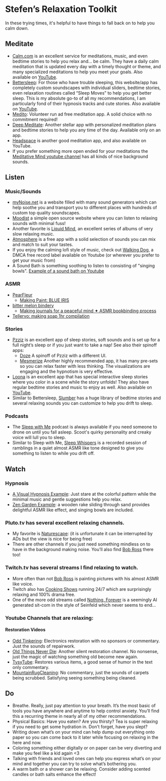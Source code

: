 ﻿# Stefen’s Relaxation Toolkit

In these trying times, it's helpful to have things to fall back on to help you calm down.

## Meditate

- [Calm.com](https://www.calm.com) is an excellent service for meditations, music, and even bedtime stories to help you relax and… be calm. They have a daily calm meditation that is updated every day with a timely thought or theme, and many specialized meditations to help you meet your goals. Also available on [YouTube](https://www.youtube.com/user/calmdotcom).
- [Bettersleep](http://bettersleep.com/): For those who have trouble sleeping, this website/app has completely custom soundscapes with individual sliders, bedtime stories, even relaxation routines called “Sleep Moves” to help you get better sleep. This is my absolute go-to of all my recommendations, I am particularly fond of their hypnosis tracks and cute stories. Also available on [YouTube](https://www.youtube.com/user/utopiansounds).
- [Medito](https://meditofoundation.org/medito-app): Volunteer run ad free meditation app. A solid choice with no commitment required!
- [Deep Meditate](https://deepmeditate.com): Another stellar app with personalized meditation plans and bedtime stories to help you any time of the day. Available only on an app.
- [Headspace](https://www.headspace.com) is another good meditation app, and also available on YouTube.
- If you prefer something more open ended for your meditations the [Meditative Mind youtube channel](https://www.youtube.com/c/TheMeditativeMind) has all kinds of nice background sounds.

## Listen

### Music/Sounds

- [myNoise.net](http://mynoise.net/) is a website filled with many sound generators which can help soothe you and transport you to different places with hundreds of custom top quality soundscapes.
- [Moodist](https://moodist.app/) a simple open source website where you can listen to relaxing sounds with minimal fuss!
- Another favorite is [Liquid Mind](https://www.youtube.com/channel/UCgogqJdyUFxNWjdD69kyE5Q), an excellent series of albums of very slow relaxing music.
- [Atmosphere](https://peakpocketstudios.com) is a free app with a solid selection of sounds you can mix and match to suit your tastes.
- If you enjoy the calming lofi style of music, check out [Walking Dog](https://www.youtube.com/c/WalkingDogMusic), a DMCA free record label available on Youtube (or wherever you prefer to get your music from)
- A Sound Bath is something soothing to listen to consisting of "singing bowls". [Example of a sound bath on Youtube](https://www.youtube.com/watch?v=-BlO514Iwvo&t=470s)

### ASMR
- [PearFleur](https://www.youtube.com/@PearFleur)
  - [Making Paint: BLUE IRIS](https://www.youtube.com/watch?v=aCKtkvFvXa8)
- [bitter melon bindery](https://www.youtube.com/@bittermelonbindery)
  - [Making journals for a peaceful mind ✦ ASMR bookbinding process](https://youtu.be/f8lwRyhKaBM?si=mOnOcTOmube07tNJ)
- [Tellervo: making soap 1hr compilation](https://www.youtube.com/watch?v=qOly3ET6HkU)
### Stories

- [Pzziz](https://pzizz.com) is an excellent app of sleep stories, soft sounds and is set up for a full night’s sleep or if you just want to take a nap! See also their spinoff apps:
  - [Doze](https://dozeapp.com/) A spinoff of Pzziz with a different UI.
  - [Mesmerize](https://www.mesmerizeapp.com/) Another highly recommended app, it has many pre-sets so you can relax faster with less thinking. The visualizations are engaging and the hypnotism is very effective.
- [Loona](https://loona.app) is an excellent app that has special interactive sleep stories where you color in a scene while the story unfolds! They also have regular bedtime stories and music to enjoy as well. Also available on [YouTube](https://www.youtube.com/channel/UCvOwxjPkjT8TdGrEP3IsxzA).
- Similar to Bettersleep, [Slumber](https://slumber.fm) has a huge library of bedtime stories and several relaxing sounds you can customize to help you drift to sleep.

### Podcasts

- The [Sleep with Me](https://www.sleepwithmepodcast.com) podcast is always available if you need someone to drone on until you fall asleep. Scoot's quirky personality and creaky voice will lull you to sleep.
- Similar to Sleep with Me, [Sleep Whispers](https://sleepwhispers.com) is a recorded session of ramblings in a quiet almost ASMR like tone designed to give you something to listen to while you drift off.

## Watch

### Hypnosis
- [A Visual Hypnosis Example](https://www.youtube.com/watch?v=it5WX2gxXP4): Just stare at the colorful pattern while the minimal music and gentle suggestions help you relax.
- [Zen Garden Example](https://www.youtube.com/watch?v=wxflcCxqebU): a wooden rake sliding through sand provides delightful ASMR like effect, and singing bowls are included.

### Pluto.tv has several excellent relaxing channels.
- My favorite is [Naturescape](https://pluto.tv/live-tv/naturescape): (it is unfortunate it can be interrupted by ADs but the view is nice for being free)
- There are other channels if you just need something mindless on to have in the background making noise. You’ll also find [Bob Ross](https://pluto.tv/en/live-tv/the-bob-ross-channel) there too!

### Twitch.tv has several streams I find relaxing to watch.
- More often than not [Bob Ross](https://www.twitch.tv/bobross) is painting pictures with his almost ASMR like voice.
- Twitch also has [Cooking Shows](https://www.twitch.tv/hungry) running 24/7 which are surprisingly relaxing and 100% drama free.
- One of the more odd streams called [Nothing, Forever](https://www.twitch.tv/watchmeforever) is a seemingly AI generated sit-com in the style of Seinfeld which never seems to end...

### Youtube Channels that are relaxing:

#### Restoration Videos
- [Odd Tinkering](https://www.youtube.com/@OddTinkering): Electronics restoration with no sponsors or commentary. Just the sounds of repairwork.
- [Old Things Never Die](https://www.youtube.com/@OldThingsNeverDie-): Another silent restoration channel. No nonsense, just the magic of watching something old become new again.
- [TysyTube](https://www.youtube.com/@TysyTube): Restores various items, a good sense of humor in the text only commentary.
- [MountainRugCleaning](https://www.youtube.com/@MountainRugCleaning): No commentary, just the sounds of carpets being scrubbed. Satisfying seeing something being cleaned.

## Do

- Breathe. Really, just pay attention to your breath. It’s the most basic of tools you have anywhere and anytime to help control anxiety. You’ll find this a recurring theme in nearly all of my other recommendations.
- Physical Basics: Have you eaten? Are you thirsty? Tea is super relaxing if you need to get some hydration in. Don't forget, have you slept?
- Writing down what’s on your mind can help dump out everything onto paper so you can come back to it later while focusing on relaxing in the here and now.
- Coloring something either digitally or on paper can be very diverting and make you feel like a kid again <3
- Talking with friends and loved ones can help you express what’s on your mind and together you can try to solve what’s bothering you.
- A warm bath or a shower can be relaxing. Consider adding scented candles or bath salts enhance the effect!

